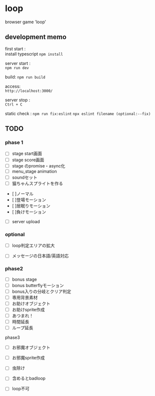 # loop
browser game 'loop'



## development memo

first start :  
install typescript
`npm install`

server start :  
`npm run dev`

build:
`npm run build`

access:  
`http://localhost:3000/`

server stop :  
`Ctrl + C`


static check :
`npm run fix:eslint`
`npx eslint filename (optional:--fix)`


## TODO
### phase 1
- [ ] stage start画面
- [ ] stage score画面
- [ ] stage のpromise・async化
- [ ] menu_stage animation
- [ ] soundセット
- [ ] 猫ちゃんスプライトを作る
 - [ ]ノーマル
 - [ ]登場モーション
 - [ ]居眠りモーション
 - [ ]負けモーション
- [ ] server upload


### optional
- [ ] loop判定エリアの拡大
- [ ] メッセージの日本語/英語対応


### phase2
- [ ] bonus stage
 - [ ] bonus butterflyモーション
 - [ ] bonus入りの分岐とクリア判定
 - [ ] 専用背景素材
- [ ] お助けオブジェクト
 - [ ] お助けsprite作成
 - [ ] あつまれ！
 - [ ] 時間延長
 - [ ] ループ延長

phase3
- [ ] お邪魔オブジェクト
 - [ ] お邪魔sprite作成
 - [ ] 虫除け
 - [ ] 含めるとbadloop
 - [ ] loop不可


